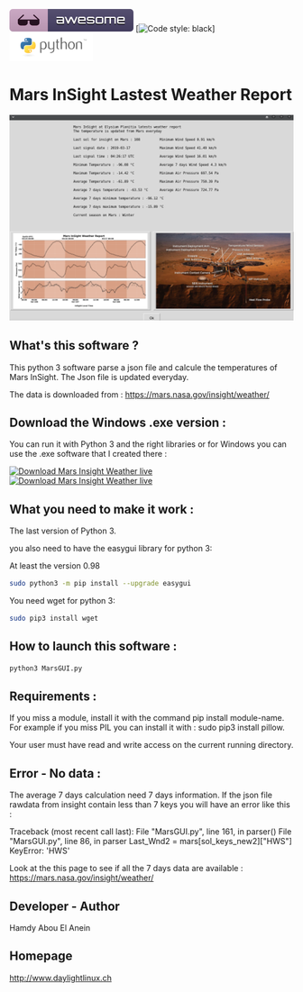 ![Awesome](awesome.svg) [![Code style: black](https://img.shields.io/badge/code%20style-black-000000.svg)] ![Python](python.png)  

# Mars InSight Lastest Weather Report

![Screenshot](screenshot7.png)

## What's this software ?  

This python 3 software parse a json file and calcule the temperatures of Mars InSight. The Json file is updated everyday.

The data is downloaded from : https://mars.nasa.gov/insight/weather/

## Download the Windows .exe version :

You can run it with Python 3 and the right libraries or for Windows you can use the .exe software that I created there :

[![Download Mars Insight Weather live](https://img.shields.io/sourceforge/dm/mars-insight-weather-live.svg)](https://sourceforge.net/projects/mars-insight-weather-live/files/latest/download)
[![Download Mars Insight Weather live](https://a.fsdn.com/con/app/sf-download-button)](https://sourceforge.net/projects/mars-insight-weather-live/files/latest/download)

## What you need to make it work :  

The last version of Python 3.

you also need to have the easygui library for python 3:

At least the version 0.98

```sh
sudo python3 -m pip install --upgrade easygui 
```
You need wget for python 3:


```sh
sudo pip3 install wget
```

## How to launch this software :  

```sh
python3 MarsGUI.py
```  

## Requirements :

If you miss a module, install it with the command pip install module-name. For example if you miss PIL you can install it with : sudo pip3 install pillow.

Your user must have read and write access on the current running 
directory.

## Error - No data :

The average 7 days calculation need 7 days information. If the json file rawdata from insight contain less than 7 keys you will have an error like this :

Traceback (most recent call last):
  File "MarsGUI.py", line 161, in <module>
    parser()
  File "MarsGUI.py", line 86, in parser
    Last_Wnd2 = mars[sol_keys_new2]["HWS"]
KeyError: 'HWS'

Look at the this page to see if all the 7 days data are available : https://mars.nasa.gov/insight/weather/
## Developer - Author

Hamdy Abou El Anein

## Homepage

http://www.daylightlinux.ch 
